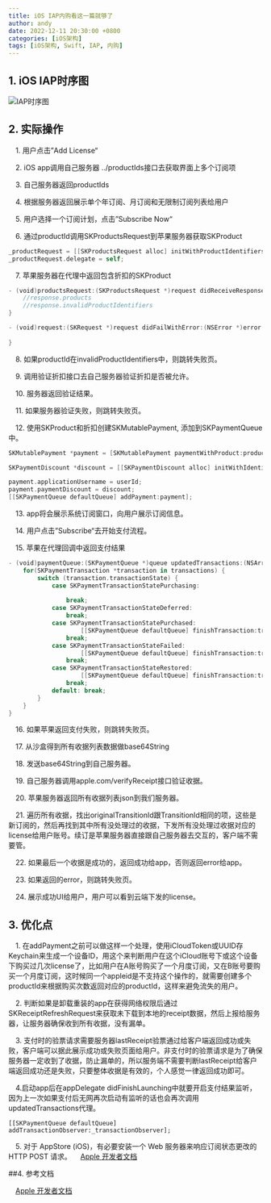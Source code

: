 ```yaml
---
title: iOS IAP内购看这一篇就够了
author: andy
date: 2022-12-11 20:30:00 +0800
categories: [iOS架构]
tags: [iOS架构, Swift, IAP, 内购]
---
```


## 1. iOS IAP时序图
![IAP时序图](/assets/img/posts/iOSIAPSequenceChart.png)

## 2. 实际操作

&emsp;1. 用户点击”Add License“

&emsp;2. iOS app调用自己服务器 ../productIds接口去获取界面上多个订阅项

&emsp;3. 自己服务器返回productIds

&emsp;4. 根据服务器返回展示单个年订阅、月订阅和无限制订阅列表给用户

&emsp;5. 用户选择一个订阅计划，点击”Subscribe Now“

&emsp;6. 通过productId调用SKProductsRequest到苹果服务器获取SKProduct

```swift
_productRequest = [[SKProductsRequest alloc] initWithProductIdentifiers:@[productId]];
_productRequest.delegate = self;
```

&emsp;7. 苹果服务器在代理中返回包含折扣的SKProduct

```swift
- (void)productsRequest:(SKProductsRequest *)request didReceiveResponse:(SKProductsResponse *)response {
    //response.products
    //response.invalidProductIdentifiers
}

- (void)request:(SKRequest *)request didFailWithError:(NSError *)error {
    
}
```

&emsp;8. 如果productId在invalidProductIdentifiers中，则跳转失败页。

&emsp;9. 调用验证折扣接口去自己服务器验证折扣是否被允许。

&emsp;10. 服务器返回验证结果。

&emsp;11. 如果服务器验证失败，则跳转失败页。

&emsp;12. 使用SKProduct和折扣创建SKMutablePayment, 添加到SKPaymentQueue中。

```swift
SKMutablePayment *payment = [SKMutablePayment paymentWithProduct:product];

SKPaymentDiscount *discount = [[SKPaymentDiscount alloc] initWithIdentifier:identifier keyIdentifier:keyIdentifier nonce:nonce signature:signature timestamp:timestamp];

payment.applicationUsername = userId;
payment.paymentDiscount = discount;
[[SKPaymentQueue defaultQueue] addPayment:payment];
```

&emsp;13. app将会展示系统订阅窗口，向用户展示订阅信息。

&emsp;14. 用户点击”Subscribe“去开始支付流程。

&emsp;15. 苹果在代理回调中返回支付结果

```swift
- (void)paymentQueue:(SKPaymentQueue *)queue updatedTransactions:(NSArray *)transactions {
    for(SKPaymentTransaction *transaction in transactions) {
        switch (transaction.transactionState) {
            case SKPaymentTransactionStatePurchasing:
                
                break;
            case SKPaymentTransactionStateDeferred:
                break;
            case SKPaymentTransactionStatePurchased:
                    [[SKPaymentQueue defaultQueue] finishTransaction:transaction];
                break;
            case SKPaymentTransactionStateFailed:
                    [[SKPaymentQueue defaultQueue] finishTransaction:transaction];
                break;
            case SKPaymentTransactionStateRestored:
                    [[SKPaymentQueue defaultQueue] finishTransaction:transaction];
                break;
            default: break;
        }
    }
}
```

&emsp;16. 如果苹果返回支付失败，则跳转失败页。

&emsp;17. 从沙盒得到所有收据列表数据做base64String

&emsp;18. 发送base64String到自己服务器。

&emsp;19. 自己服务器调用apple.com/verifyReceipt接口验证收据。

&emsp;20. 苹果服务器返回所有收据列表json到我们服务器。

&emsp;21. 遍历所有收据，找出originalTransitionId跟TransitionId相同的项，这些是新订阅的，然后再找到其中所有没处理过的收据，下发所有没处理过收据对应的license给用户账号。续订是苹果服务器直接跟自己服务器去交互的，客户端不需要管。

&emsp;22. 如果最后一个收据是成功的，返回成功给app，否则返回error给app。

&emsp;23. 如果返回的error，则跳转失败页。

&emsp;24. 展示成功UI给用户，用户可以看到云端下发的license。

## 3. 优化点

&emsp;1. 在addPayment之前可以做这样一个处理，使用iCloudToken或UUID存Keychain来生成一个设备ID，用这个来判断用户在这个iCloud账号下或这个设备下购买过几次license了，比如用户在A账号购买了一个月度订阅，又在B账号要购买一个月度订阅，这时候同一个appleid是不支持这个操作的，就需要创建多个productId来根据购买次数返回对应的productId，这样来避免流失的用户。

&emsp;2. 判断如果是卸载重装的app在获得网络权限后通过SKReceiptRefreshRequest来获取未下载到本地的receipt数据，然后上报给服务器，让服务器确保收到所有收据，没有漏单。

&emsp;3. 支付时的验票请求需要服务器lastReceipt验票通过给客户端返回成功或失败，客户端可以据此展示成功或失败页面给用户。非支付时的验票请求是为了确保服务器一定收到了收据，防止漏单的，所以服务端不需要判断lastReceipt给客户端返回成功还是失败，只要整体收据是有效的，个人感觉一律返回成功即可。

&emsp;4.启动app后在appDelegate didFinishLaunching中就要开启支付结果监听，因为上一次如果支付后无网再次启动有监听的话也会再次调用updatedTransactions代理。

```
[[SKPaymentQueue defaultQueue] addTransactionObserver:_transactionObserver];
```

&emsp;5. 对于 AppStore (iOS)，有必要安装一个 Web 服务器来响应订阅状态更改的 HTTP POST 请求。
&emsp;[Apple 开发者文档](https://developer.apple.com/documentation/appstoreservernotifications/enabling_app_store_server_notifications)

##4. 参考文档

&emsp;[Apple 开发者文档](https://developer.apple.com/documentation/storekit/in-app_purchase/original_api_for_in-app_purchase/loading_in-app_product_identifiers?language=objc)

